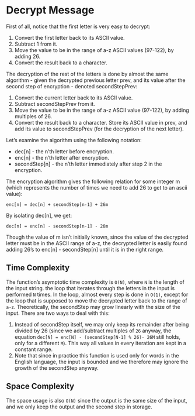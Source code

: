 # Decrypt Message

First of all, notice that the first letter is very easy to decrypt:

1. Convert the first letter back to its ASCII value.
2. Subtract 1 from it.
3. Move the value to be in the range of a-z ASCII values (97-122), by adding 26.
4. Convert the result back to a character.

The decryption of the rest of the letters is done by almost the same algorithm - given the decrypted 
previous letter prev, and its value after the second step of encryption - denoted secondStepPrev:

1. Convert the current letter back to its ASCII value.
2. Subtract secondStepPrev from it.
3. Move the value to be in the range of a-z ASCII value (97-122), by adding multiples of 26.
4. Convert the result back to a character. Store its ASCII value in prev, and add its value 
to secondStepPrev (for the decryption of the next letter).

Let’s examine the algorithm using the following notation:

- dec[n] - the n’th letter before encryption.
- enc[n] - the n’th letter after encryption.
- secondStep[n] - the n’th letter immediately after step 2 in the encryption.

The encryption algorithm gives the following relation for some integer m (which represents the number of times we need to add 26 to get to an ascii value):

`enc[n] = dec[n] + secondStep[n-1] + 26m`

By isolating dec[n], we get:

`dec[n] = enc[n] - secondStep[n-1] - 26m`

Though the value of m isn’t initially known, since the value of the decrypted letter must be in the ASCII range of a-z, the decrypted letter is easily found adding 26’s to enc[n] - secondStep[n] until it is in the right range.

## Time Complexity
The function’s asymptotic time complexity is `O(N)`, where `N` is the length of the input string. 
the loop that iterates through the letters in the input is performed `N` times. In the loop, 
almost every step is done in `O(1)`, except for the loop that is supposed to move the decrypted letter 
back to the range of `a-z`. Theoretically, the secondStep may grow linearly with the size of the input. 
There are two ways to deal with this:

1. Instead of secondStep itself, we may only keep its remainder after being divided by 26 
(since we add/subtract multiples of `26` anyway, the equation `dec[N] = enc[N] - (secondStep[N-1] % 26)- 26M` 
still holds, only for a different `M`). This way all values in every iteration are kept in a constant range. 
2. Note that since in practice this function is used only for words in the English language, the input 
is bounded and we therefore may ignore the growth of the secondStep anyway.

## Space Complexity
The space usage is also `O(N)` since the output is the same size of the input, and we only keep the output 
and the second step in storage.